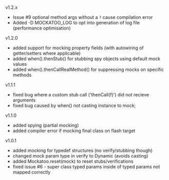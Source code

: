 v1.2.x
- Issue #9 optional method args without a `?` cause compilation error
- Added -D MOCKATOO_LOG to opt into generation of log file (performance optimisation)

v1.2.0
- added support for mocking property fields (with autowiring of getter/setters where applicable)
- added when().thenStub() for stubbing spy objects using default mock values
- added when().thenCallRealMethod() for suppressing mocks on specific methods

v1.1.1
- fixed bug where a custom stub call ('thenCall(f)') did not recieve arguments
- fixed bug caused by when() not casting instance to mock;

v1.1.0
- added spying (partial mocking)
- added compiler error if mocking final class on flash target

v1.0.1
- added mocking for typedef structures (no verify/stubbing though)
- changed mock param type in verify to Dynamic (avoids casting)
- added Mockatoo.reset(mock) to reset stubs/verifications
- fixed issue #6 - super class typed params inside of typed params not mapped correctly
